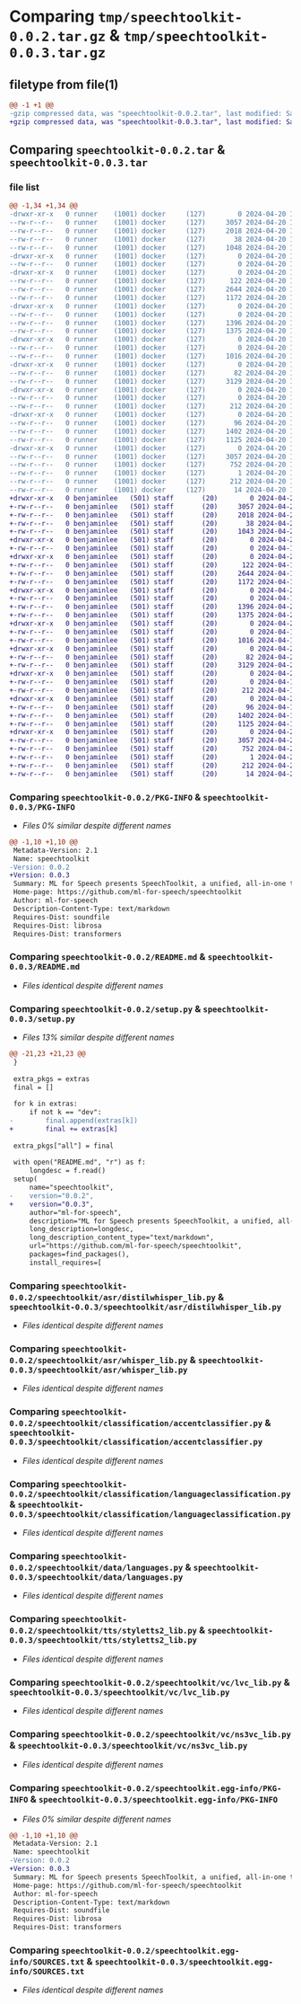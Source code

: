 # Comparing `tmp/speechtoolkit-0.0.2.tar.gz` & `tmp/speechtoolkit-0.0.3.tar.gz`

## filetype from file(1)

```diff
@@ -1 +1 @@
-gzip compressed data, was "speechtoolkit-0.0.2.tar", last modified: Sat Apr 20 18:27:52 2024, max compression
+gzip compressed data, was "speechtoolkit-0.0.3.tar", last modified: Sat Apr 20 18:30:24 2024, max compression
```

## Comparing `speechtoolkit-0.0.2.tar` & `speechtoolkit-0.0.3.tar`

### file list

```diff
@@ -1,34 +1,34 @@
-drwxr-xr-x   0 runner    (1001) docker     (127)        0 2024-04-20 18:27:52.391742 speechtoolkit-0.0.2/
--rw-r--r--   0 runner    (1001) docker     (127)     3057 2024-04-20 18:27:52.391742 speechtoolkit-0.0.2/PKG-INFO
--rw-r--r--   0 runner    (1001) docker     (127)     2018 2024-04-20 18:27:43.000000 speechtoolkit-0.0.2/README.md
--rw-r--r--   0 runner    (1001) docker     (127)       38 2024-04-20 18:27:52.391742 speechtoolkit-0.0.2/setup.cfg
--rw-r--r--   0 runner    (1001) docker     (127)     1048 2024-04-20 18:27:43.000000 speechtoolkit-0.0.2/setup.py
-drwxr-xr-x   0 runner    (1001) docker     (127)        0 2024-04-20 18:27:52.383741 speechtoolkit-0.0.2/speechtoolkit/
--rw-r--r--   0 runner    (1001) docker     (127)        0 2024-04-20 18:27:43.000000 speechtoolkit-0.0.2/speechtoolkit/__init__.py
-drwxr-xr-x   0 runner    (1001) docker     (127)        0 2024-04-20 18:27:52.387742 speechtoolkit-0.0.2/speechtoolkit/asr/
--rw-r--r--   0 runner    (1001) docker     (127)      122 2024-04-20 18:27:43.000000 speechtoolkit-0.0.2/speechtoolkit/asr/__init__.py
--rw-r--r--   0 runner    (1001) docker     (127)     2644 2024-04-20 18:27:43.000000 speechtoolkit-0.0.2/speechtoolkit/asr/distilwhisper_lib.py
--rw-r--r--   0 runner    (1001) docker     (127)     1172 2024-04-20 18:27:43.000000 speechtoolkit-0.0.2/speechtoolkit/asr/whisper_lib.py
-drwxr-xr-x   0 runner    (1001) docker     (127)        0 2024-04-20 18:27:52.387742 speechtoolkit-0.0.2/speechtoolkit/classification/
--rw-r--r--   0 runner    (1001) docker     (127)        0 2024-04-20 18:27:43.000000 speechtoolkit-0.0.2/speechtoolkit/classification/__init__.py
--rw-r--r--   0 runner    (1001) docker     (127)     1396 2024-04-20 18:27:43.000000 speechtoolkit-0.0.2/speechtoolkit/classification/accentclassifier.py
--rw-r--r--   0 runner    (1001) docker     (127)     1375 2024-04-20 18:27:43.000000 speechtoolkit-0.0.2/speechtoolkit/classification/languageclassification.py
-drwxr-xr-x   0 runner    (1001) docker     (127)        0 2024-04-20 18:27:52.387742 speechtoolkit-0.0.2/speechtoolkit/data/
--rw-r--r--   0 runner    (1001) docker     (127)        0 2024-04-20 18:27:43.000000 speechtoolkit-0.0.2/speechtoolkit/data/__init__.py
--rw-r--r--   0 runner    (1001) docker     (127)     1016 2024-04-20 18:27:43.000000 speechtoolkit-0.0.2/speechtoolkit/data/languages.py
-drwxr-xr-x   0 runner    (1001) docker     (127)        0 2024-04-20 18:27:52.387742 speechtoolkit-0.0.2/speechtoolkit/tts/
--rw-r--r--   0 runner    (1001) docker     (127)       82 2024-04-20 18:27:43.000000 speechtoolkit-0.0.2/speechtoolkit/tts/__init__.py
--rw-r--r--   0 runner    (1001) docker     (127)     3129 2024-04-20 18:27:43.000000 speechtoolkit-0.0.2/speechtoolkit/tts/styletts2_lib.py
-drwxr-xr-x   0 runner    (1001) docker     (127)        0 2024-04-20 18:27:52.387742 speechtoolkit-0.0.2/speechtoolkit/utils/
--rw-r--r--   0 runner    (1001) docker     (127)        0 2024-04-20 18:27:43.000000 speechtoolkit-0.0.2/speechtoolkit/utils/__init__.py
--rw-r--r--   0 runner    (1001) docker     (127)      212 2024-04-20 18:27:43.000000 speechtoolkit-0.0.2/speechtoolkit/utils/device.py
-drwxr-xr-x   0 runner    (1001) docker     (127)        0 2024-04-20 18:27:52.387742 speechtoolkit-0.0.2/speechtoolkit/vc/
--rw-r--r--   0 runner    (1001) docker     (127)       96 2024-04-20 18:27:43.000000 speechtoolkit-0.0.2/speechtoolkit/vc/__init__.py
--rw-r--r--   0 runner    (1001) docker     (127)     1402 2024-04-20 18:27:43.000000 speechtoolkit-0.0.2/speechtoolkit/vc/lvc_lib.py
--rw-r--r--   0 runner    (1001) docker     (127)     1125 2024-04-20 18:27:43.000000 speechtoolkit-0.0.2/speechtoolkit/vc/ns3vc_lib.py
-drwxr-xr-x   0 runner    (1001) docker     (127)        0 2024-04-20 18:27:52.387742 speechtoolkit-0.0.2/speechtoolkit.egg-info/
--rw-r--r--   0 runner    (1001) docker     (127)     3057 2024-04-20 18:27:52.000000 speechtoolkit-0.0.2/speechtoolkit.egg-info/PKG-INFO
--rw-r--r--   0 runner    (1001) docker     (127)      752 2024-04-20 18:27:52.000000 speechtoolkit-0.0.2/speechtoolkit.egg-info/SOURCES.txt
--rw-r--r--   0 runner    (1001) docker     (127)        1 2024-04-20 18:27:52.000000 speechtoolkit-0.0.2/speechtoolkit.egg-info/dependency_links.txt
--rw-r--r--   0 runner    (1001) docker     (127)      212 2024-04-20 18:27:52.000000 speechtoolkit-0.0.2/speechtoolkit.egg-info/requires.txt
--rw-r--r--   0 runner    (1001) docker     (127)       14 2024-04-20 18:27:52.000000 speechtoolkit-0.0.2/speechtoolkit.egg-info/top_level.txt
+drwxr-xr-x   0 benjaminlee   (501) staff       (20)        0 2024-04-20 18:30:24.810075 speechtoolkit-0.0.3/
+-rw-r--r--   0 benjaminlee   (501) staff       (20)     3057 2024-04-20 18:30:24.809740 speechtoolkit-0.0.3/PKG-INFO
+-rw-r--r--   0 benjaminlee   (501) staff       (20)     2018 2024-04-20 18:27:37.000000 speechtoolkit-0.0.3/README.md
+-rw-r--r--   0 benjaminlee   (501) staff       (20)       38 2024-04-20 18:30:24.810163 speechtoolkit-0.0.3/setup.cfg
+-rw-r--r--   0 benjaminlee   (501) staff       (20)     1043 2024-04-20 18:30:18.000000 speechtoolkit-0.0.3/setup.py
+drwxr-xr-x   0 benjaminlee   (501) staff       (20)        0 2024-04-20 18:30:24.804640 speechtoolkit-0.0.3/speechtoolkit/
+-rw-r--r--   0 benjaminlee   (501) staff       (20)        0 2024-04-19 20:24:21.000000 speechtoolkit-0.0.3/speechtoolkit/__init__.py
+drwxr-xr-x   0 benjaminlee   (501) staff       (20)        0 2024-04-20 18:30:24.806456 speechtoolkit-0.0.3/speechtoolkit/asr/
+-rw-r--r--   0 benjaminlee   (501) staff       (20)      122 2024-04-19 23:40:34.000000 speechtoolkit-0.0.3/speechtoolkit/asr/__init__.py
+-rw-r--r--   0 benjaminlee   (501) staff       (20)     2644 2024-04-19 23:51:08.000000 speechtoolkit-0.0.3/speechtoolkit/asr/distilwhisper_lib.py
+-rw-r--r--   0 benjaminlee   (501) staff       (20)     1172 2024-04-19 23:51:08.000000 speechtoolkit-0.0.3/speechtoolkit/asr/whisper_lib.py
+drwxr-xr-x   0 benjaminlee   (501) staff       (20)        0 2024-04-20 18:30:24.806979 speechtoolkit-0.0.3/speechtoolkit/classification/
+-rw-r--r--   0 benjaminlee   (501) staff       (20)        0 2024-04-19 22:18:51.000000 speechtoolkit-0.0.3/speechtoolkit/classification/__init__.py
+-rw-r--r--   0 benjaminlee   (501) staff       (20)     1396 2024-04-20 00:09:10.000000 speechtoolkit-0.0.3/speechtoolkit/classification/accentclassifier.py
+-rw-r--r--   0 benjaminlee   (501) staff       (20)     1375 2024-04-20 00:07:07.000000 speechtoolkit-0.0.3/speechtoolkit/classification/languageclassification.py
+drwxr-xr-x   0 benjaminlee   (501) staff       (20)        0 2024-04-20 18:30:24.807325 speechtoolkit-0.0.3/speechtoolkit/data/
+-rw-r--r--   0 benjaminlee   (501) staff       (20)        0 2024-04-19 22:23:23.000000 speechtoolkit-0.0.3/speechtoolkit/data/__init__.py
+-rw-r--r--   0 benjaminlee   (501) staff       (20)     1016 2024-04-19 22:22:41.000000 speechtoolkit-0.0.3/speechtoolkit/data/languages.py
+drwxr-xr-x   0 benjaminlee   (501) staff       (20)        0 2024-04-20 18:30:24.807722 speechtoolkit-0.0.3/speechtoolkit/tts/
+-rw-r--r--   0 benjaminlee   (501) staff       (20)       82 2024-04-20 02:16:32.000000 speechtoolkit-0.0.3/speechtoolkit/tts/__init__.py
+-rw-r--r--   0 benjaminlee   (501) staff       (20)     3129 2024-04-20 02:20:11.000000 speechtoolkit-0.0.3/speechtoolkit/tts/styletts2_lib.py
+drwxr-xr-x   0 benjaminlee   (501) staff       (20)        0 2024-04-20 18:30:24.808071 speechtoolkit-0.0.3/speechtoolkit/utils/
+-rw-r--r--   0 benjaminlee   (501) staff       (20)        0 2024-04-19 22:23:26.000000 speechtoolkit-0.0.3/speechtoolkit/utils/__init__.py
+-rw-r--r--   0 benjaminlee   (501) staff       (20)      212 2024-04-19 23:17:11.000000 speechtoolkit-0.0.3/speechtoolkit/utils/device.py
+drwxr-xr-x   0 benjaminlee   (501) staff       (20)        0 2024-04-20 18:30:24.808643 speechtoolkit-0.0.3/speechtoolkit/vc/
+-rw-r--r--   0 benjaminlee   (501) staff       (20)       96 2024-04-19 23:17:11.000000 speechtoolkit-0.0.3/speechtoolkit/vc/__init__.py
+-rw-r--r--   0 benjaminlee   (501) staff       (20)     1402 2024-04-19 23:42:52.000000 speechtoolkit-0.0.3/speechtoolkit/vc/lvc_lib.py
+-rw-r--r--   0 benjaminlee   (501) staff       (20)     1125 2024-04-19 23:42:52.000000 speechtoolkit-0.0.3/speechtoolkit/vc/ns3vc_lib.py
+drwxr-xr-x   0 benjaminlee   (501) staff       (20)        0 2024-04-20 18:30:24.805854 speechtoolkit-0.0.3/speechtoolkit.egg-info/
+-rw-r--r--   0 benjaminlee   (501) staff       (20)     3057 2024-04-20 18:30:24.000000 speechtoolkit-0.0.3/speechtoolkit.egg-info/PKG-INFO
+-rw-r--r--   0 benjaminlee   (501) staff       (20)      752 2024-04-20 18:30:24.000000 speechtoolkit-0.0.3/speechtoolkit.egg-info/SOURCES.txt
+-rw-r--r--   0 benjaminlee   (501) staff       (20)        1 2024-04-20 18:30:24.000000 speechtoolkit-0.0.3/speechtoolkit.egg-info/dependency_links.txt
+-rw-r--r--   0 benjaminlee   (501) staff       (20)      212 2024-04-20 18:30:24.000000 speechtoolkit-0.0.3/speechtoolkit.egg-info/requires.txt
+-rw-r--r--   0 benjaminlee   (501) staff       (20)       14 2024-04-20 18:30:24.000000 speechtoolkit-0.0.3/speechtoolkit.egg-info/top_level.txt
```

### Comparing `speechtoolkit-0.0.2/PKG-INFO` & `speechtoolkit-0.0.3/PKG-INFO`

 * *Files 0% similar despite different names*

```diff
@@ -1,10 +1,10 @@
 Metadata-Version: 2.1
 Name: speechtoolkit
-Version: 0.0.2
+Version: 0.0.3
 Summary: ML for Speech presents SpeechToolkit, a unified, all-in-one toolkit for TTS, ASR, VC, & other models.
 Home-page: https://github.com/ml-for-speech/speechtoolkit
 Author: ml-for-speech
 Description-Content-Type: text/markdown
 Requires-Dist: soundfile
 Requires-Dist: librosa
 Requires-Dist: transformers
```

### Comparing `speechtoolkit-0.0.2/README.md` & `speechtoolkit-0.0.3/README.md`

 * *Files identical despite different names*

### Comparing `speechtoolkit-0.0.2/setup.py` & `speechtoolkit-0.0.3/setup.py`

 * *Files 13% similar despite different names*

```diff
@@ -21,23 +21,23 @@
 }
 
 extra_pkgs = extras
 final = []
 
 for k in extras:
     if not k == "dev":
-        final.append(extras[k])
+        final += extras[k]
 
 extra_pkgs["all"] = final
 
 with open("README.md", "r") as f:
     longdesc = f.read()
 setup(
     name="speechtoolkit",
-    version="0.0.2",
+    version="0.0.3",
     author="ml-for-speech",
     description="ML for Speech presents SpeechToolkit, a unified, all-in-one toolkit for TTS, ASR, VC, & other models.",
     long_description=longdesc,
     long_description_content_type="text/markdown",
     url="https://github.com/ml-for-speech/speechtoolkit",
     packages=find_packages(),
     install_requires=[
```

### Comparing `speechtoolkit-0.0.2/speechtoolkit/asr/distilwhisper_lib.py` & `speechtoolkit-0.0.3/speechtoolkit/asr/distilwhisper_lib.py`

 * *Files identical despite different names*

### Comparing `speechtoolkit-0.0.2/speechtoolkit/asr/whisper_lib.py` & `speechtoolkit-0.0.3/speechtoolkit/asr/whisper_lib.py`

 * *Files identical despite different names*

### Comparing `speechtoolkit-0.0.2/speechtoolkit/classification/accentclassifier.py` & `speechtoolkit-0.0.3/speechtoolkit/classification/accentclassifier.py`

 * *Files identical despite different names*

### Comparing `speechtoolkit-0.0.2/speechtoolkit/classification/languageclassification.py` & `speechtoolkit-0.0.3/speechtoolkit/classification/languageclassification.py`

 * *Files identical despite different names*

### Comparing `speechtoolkit-0.0.2/speechtoolkit/data/languages.py` & `speechtoolkit-0.0.3/speechtoolkit/data/languages.py`

 * *Files identical despite different names*

### Comparing `speechtoolkit-0.0.2/speechtoolkit/tts/styletts2_lib.py` & `speechtoolkit-0.0.3/speechtoolkit/tts/styletts2_lib.py`

 * *Files identical despite different names*

### Comparing `speechtoolkit-0.0.2/speechtoolkit/vc/lvc_lib.py` & `speechtoolkit-0.0.3/speechtoolkit/vc/lvc_lib.py`

 * *Files identical despite different names*

### Comparing `speechtoolkit-0.0.2/speechtoolkit/vc/ns3vc_lib.py` & `speechtoolkit-0.0.3/speechtoolkit/vc/ns3vc_lib.py`

 * *Files identical despite different names*

### Comparing `speechtoolkit-0.0.2/speechtoolkit.egg-info/PKG-INFO` & `speechtoolkit-0.0.3/speechtoolkit.egg-info/PKG-INFO`

 * *Files 0% similar despite different names*

```diff
@@ -1,10 +1,10 @@
 Metadata-Version: 2.1
 Name: speechtoolkit
-Version: 0.0.2
+Version: 0.0.3
 Summary: ML for Speech presents SpeechToolkit, a unified, all-in-one toolkit for TTS, ASR, VC, & other models.
 Home-page: https://github.com/ml-for-speech/speechtoolkit
 Author: ml-for-speech
 Description-Content-Type: text/markdown
 Requires-Dist: soundfile
 Requires-Dist: librosa
 Requires-Dist: transformers
```

### Comparing `speechtoolkit-0.0.2/speechtoolkit.egg-info/SOURCES.txt` & `speechtoolkit-0.0.3/speechtoolkit.egg-info/SOURCES.txt`

 * *Files identical despite different names*

